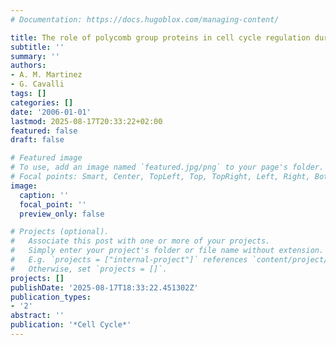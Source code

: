 ```yaml
---
# Documentation: https://docs.hugoblox.com/managing-content/

title: The role of polycomb group proteins in cell cycle regulation during development
subtitle: ''
summary: ''
authors:
- A. M. Martinez
- G. Cavalli
tags: []
categories: []
date: '2006-01-01'
lastmod: 2025-08-17T20:33:22+02:00
featured: false
draft: false

# Featured image
# To use, add an image named `featured.jpg/png` to your page's folder.
# Focal points: Smart, Center, TopLeft, Top, TopRight, Left, Right, BottomLeft, Bottom, BottomRight.
image:
  caption: ''
  focal_point: ''
  preview_only: false

# Projects (optional).
#   Associate this post with one or more of your projects.
#   Simply enter your project's folder or file name without extension.
#   E.g. `projects = ["internal-project"]` references `content/project/deep-learning/index.md`.
#   Otherwise, set `projects = []`.
projects: []
publishDate: '2025-08-17T18:33:22.451302Z'
publication_types:
- '2'
abstract: ''
publication: '*Cell Cycle*'
---
```

